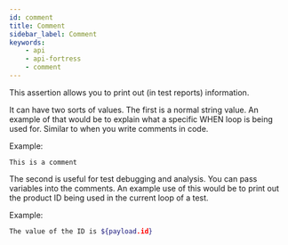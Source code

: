 ```yaml
---
id: comment
title: Comment
sidebar_label: Comment
keywords:
    - api
    - api-fortress
    - comment
---
```


This assertion allows you to print out (in test reports) information.

It can have two sorts of values. The first is a normal string value. An example of that would be to explain what a specific WHEN loop is being used for. Similar to when you write comments in code.

Example:

```
This is a comment
```

The second is useful for test debugging and analysis. You can pass variables into the comments. An example use of this would be to print out the product ID being used in the current loop of a test.

Example:

```bash
The value of the ID is ${payload.id}
```